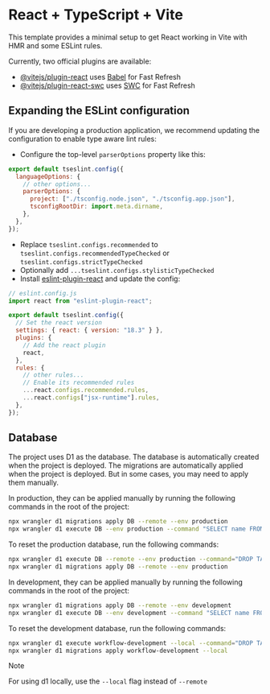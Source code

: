 # React + TypeScript + Vite

This template provides a minimal setup to get React working in Vite with HMR and some ESLint rules.

Currently, two official plugins are available:

- [@vitejs/plugin-react](https://github.com/vitejs/vite-plugin-react/blob/main/packages/plugin-react/README.md) uses [Babel](https://babeljs.io/) for Fast Refresh
- [@vitejs/plugin-react-swc](https://github.com/vitejs/vite-plugin-react-swc) uses [SWC](https://swc.rs/) for Fast Refresh

## Expanding the ESLint configuration

If you are developing a production application, we recommend updating the configuration to enable type aware lint rules:

- Configure the top-level `parserOptions` property like this:

```js
export default tseslint.config({
  languageOptions: {
    // other options...
    parserOptions: {
      project: ["./tsconfig.node.json", "./tsconfig.app.json"],
      tsconfigRootDir: import.meta.dirname,
    },
  },
});
```

- Replace `tseslint.configs.recommended` to `tseslint.configs.recommendedTypeChecked` or `tseslint.configs.strictTypeChecked`
- Optionally add `...tseslint.configs.stylisticTypeChecked`
- Install [eslint-plugin-react](https://github.com/jsx-eslint/eslint-plugin-react) and update the config:

```js
// eslint.config.js
import react from "eslint-plugin-react";

export default tseslint.config({
  // Set the react version
  settings: { react: { version: "18.3" } },
  plugins: {
    // Add the react plugin
    react,
  },
  rules: {
    // other rules...
    // Enable its recommended rules
    ...react.configs.recommended.rules,
    ...react.configs["jsx-runtime"].rules,
  },
});
```

## Database

The project uses D1 as the database. The database is automatically created when the project is deployed.
The migrations are automatically applied when the project is deployed. But in some cases, you may need to apply them manually.

In production, they can be applied manually by running the following commands in the root of the project:

```bash
npx wrangler d1 migrations apply DB --remote --env production
npx wrangler d1 execute DB --env production --command "SELECT name FROM sqlite_master WHERE type='table';" --remote
```

To reset the production database, run the following commands:

```bash
npx wrangler d1 execute DB --remote --env production --command="DROP TABLE IF EXISTS d1_migrations;DROP TABLE IF EXISTS workflows; DROP TABLE IF EXISTS node_types;"
npx wrangler d1 migrations apply DB --remote --env production
```

In development, they can be applied manually by running the following commands in the root of the project:

```bash
npx wrangler d1 migrations apply DB --remote --env development
npx wrangler d1 execute DB --env development --command "SELECT name FROM sqlite_master WHERE type='table';" --remote
```

To reset the development database, run the following commands:

```bash
npx wrangler d1 execute workflow-development --local --command="DROP TABLE IF EXISTS d1_migrations;DROP TABLE IF EXISTS workflows; DROP TABLE IF EXISTS node_types;"
npx wrangler d1 migrations apply workflow-development --local
```

> [!NOTE]
> For using d1 locally, use the `--local` flag instead of `--remote`
